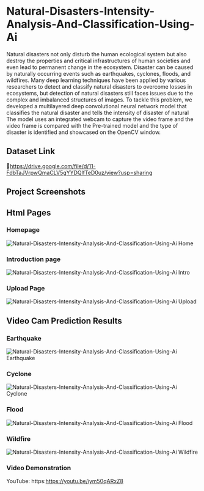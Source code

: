 # Natural-Disasters-Intensity-Analysis-And-Classification-Using-Ai
Natural disasters not only disturb the human ecological system but also destroy the properties and critical infrastructures of human societies and even lead to permanent change in the ecosystem. Disaster can be caused by naturally occurring events such as earthquakes, cyclones, floods, and wildfires. Many deep learning techniques have been applied by various researchers to detect and classify natural disasters to overcome losses in ecosystems, but detection of natural disasters still faces issues due to the complex and imbalanced structures of images. To tackle this problem, we developed a multilayered deep convolutional neural network model that classifies the natural disaster and tells the intensity of disaster  of natural The model uses an integrated webcam to capture the video frame and the video frame is compared with the Pre-trained model and the type of disaster is identified and showcased on the OpenCV window. 
## Dataset Link 
🔗https://drive.google.com/file/d/11-FdbTaJVrpwQmaCLV5gYYDQlfTeD0uz/view?usp=sharing
## Project Screenshots
## Html Pages
### Homepage
![Natural-Disasters-Intensity-Analysis-And-Classification-Using-Ai Home](https://github.com/taniyaabbineni14/Natural-Disasters-Intensity-Analysis-And-Classification-Using-Ai/blob/main/Img/Home.png)
### Introduction page
![Natural-Disasters-Intensity-Analysis-And-Classification-Using-Ai Intro](https://github.com/taniyaabbineni14/Natural-Disasters-Intensity-Analysis-And-Classification-Using-Ai/blob/main/Img/Intro.png)
### Upload Page
![Natural-Disasters-Intensity-Analysis-And-Classification-Using-Ai Upload](https://github.com/taniyaabbineni14/Natural-Disasters-Intensity-Analysis-And-Classification-Using-Ai/blob/main/Img/Upload.png)
## Video Cam Prediction Results 
### Earthquake
![Natural-Disasters-Intensity-Analysis-And-Classification-Using-Ai Earthquake](https://github.com/taniyaabbineni14/Natural-Disasters-Intensity-Analysis-And-Classification-Using-Ai/blob/main/Img/Earthquake.png)
### Cyclone
![Natural-Disasters-Intensity-Analysis-And-Classification-Using-Ai Cyclone](https://github.com/rahi9/Natural-Disasters-Intensity-Analysis-And-Classification-Using-Ai/blob/main/Img/home.png)
### Flood
![Natural-Disasters-Intensity-Analysis-And-Classification-Using-Ai Flood](https://github.com/taniyaabbineni14/Natural-Disasters-Intensity-Analysis-And-Classification-Using-Ai/blob/main/Img/Flood.png)
### Wildfire
![Natural-Disasters-Intensity-Analysis-And-Classification-Using-Ai Wildfire](https://github.com/taniyaabbineni14/Natural-Disasters-Intensity-Analysis-And-Classification-Using-Ai/blob/main/Img/Wildfire.png)
### Video Demonstration 
YouTube: https:https://youtu.be/iym50qARxZ8
